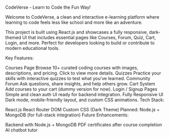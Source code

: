 CodeVerse - Learn to Code the Fun Way!

Welcome to CodeVerse, a clean and interactive e-learning platform where learning to code feels less like school and more like an adventure.

This project is built using React.js and showcases a fully responsive, dark-themed UI that includes essential pages like Courses, Forum, Quiz, Cart, Login, and more. Perfect for developers looking to build or contribute to modern educational tools.

Key Features:

Courses Page Browse 10+ curated coding courses with images, descriptions, and pricing. Click to view more details.
Quizzes Practice your skills with interactive quizzes to test what you've learned.
Community Forum Ask questions, share insights, and help others grow.
Cart System Add courses to your cart (dummy version for now).
Login / Signup Pages Simple and clean auth UI ready for backend integration.
Fully Responsive UI
Dark mode, mobile-friendly layout, and custom CSS animations.
Tech Stack:

React.js
React Router DOM
Custom CSS (Dark Theme)
Planned: Node.js + MongoDB (for full-stack integration)
Future Enhancements:

Backend with Node.js + MongoDB
PDF certificates after course completion
AI chatbot tutor
